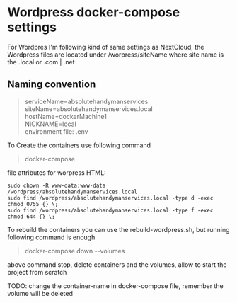 # Wordpress docker-compose settings

For Wordpres I'm following kind of same settings as NextCloud, the Wordpress files are located under /worpress/siteName
where site name is the .local or .com | .net

## Naming convention
> serviceName=absolutehandymanservices <br/>
> siteName=absolutehandymanservices.local <br/>
> hostName=dockerMachine1 <br/>
> NICKNAME=local <br/>
> environment file: .env

To Create the containers use following command
> docker-compose 


file attributes for worpress HTML:
```
sudo chown -R www-data:www-data /wordpress/absolutehandymanservices.local
sudo find /wordpress/absolutehandymanservices.local -type d -exec chmod 0755 {} \;
sudo find /wordpress/absolutehandymanservices.local -type f -exec chmod 644 {} \;
```

To rebuild the containers you can use the rebuild-wordpress.sh, but running following command is enough
> docker-compose down --volumes

above command stop, delete containers and the volumes, allow to start the project from scratch


TODO: change the container-name in docker-compose file, remember the volume will be deleted